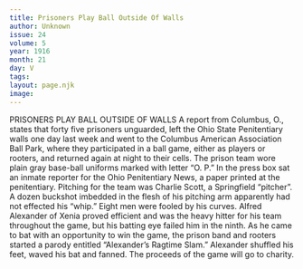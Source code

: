 ```yaml
---
title: Prisoners Play Ball Outside Of Walls
author: Unknown
issue: 24
volume: 5
year: 1916
month: 21
day: V
tags:
layout: page.njk
image:
---
```

PRISONERS PLAY BALL OUTSIDE OF WALLS      A report from Columbus, O., states that forty five prisoners unguarded, left the Ohio State Penitentiary walls one day last week and went to the Columbus American Association Ball Park, where they participated in a ball game, either as players or rooters, and returned again at night to their cells.      The prison team wore plain gray base-ball uniforms marked with letter “O. P.” In the press box sat an inmate reporter for the Ohio Penitentiary News, a paper printed at the penitentiary.      Pitching for the team was Charlie Scott, a Springfield “pitcher”. A dozen buckshot imbedded in the flesh of his pitching arm apparently had not effected his “whip.” Eight men were fooled by his curves.      Alfred Alexander of Xenia proved efficient and was the heavy hitter for his team throughout the game, but his batting eye failed him in the ninth. As he came to bat with an opportunity to win the game, the prison band and rooters started a parody entitled “Alexander’s Ragtime Slam.”  Alexander shuffled his feet, waved his bat and fanned.       The proceeds of the game will go to charity.    
